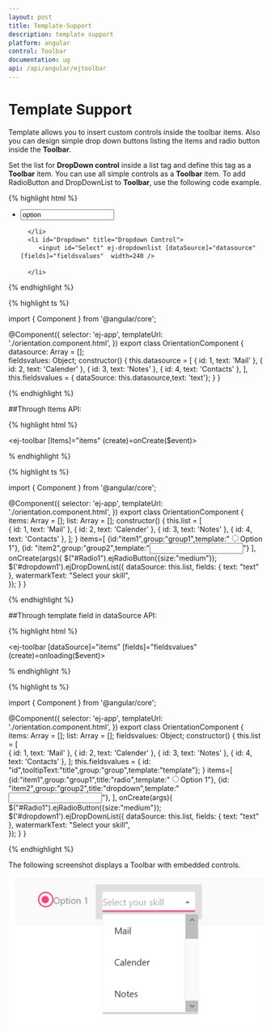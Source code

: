 ```yaml
---
layout: post
title: Template-Support
description: template support
platform: angular
control: Toolbar
documentation: ug
api: /api/angular/ejtoolbar
---
```


# Template Support

Template allows you to insert custom controls inside the toolbar items. Also you can design simple drop down buttons listing the items and radio button inside the **Toolbar**.

Set the list for **DropDown control** inside a list tag and define this tag as a **Toolbar** item. You can use all simple controls as a **Toolbar** item. To add RadioButton and DropDownList to **Toolbar**, use the following code example.

{% highlight html %}

<ej-toolbar>
 <ul>
      <li>
         <div>
            <input ej-radiobutton text="Option" name="Option" value="option" />
         </div>
         
      </li>
      <li id="Dropdown" title="Dropdown Control">
         <input id="Select" ej-dropdownlist [dataSource]="datasource"  [fields]="fieldsvalues"  width=240 />
        
      </li>
   </ul>
   </ej-toolbar>

{% endhighlight %}

{% highlight ts %}

import { Component } from '@angular/core';

@Component({
    selector: 'ej-app',
    templateUrl: './orientation.component.html',
})
export class OrientationComponent {
  datasource: Array<Object> = [];	
  fieldsvalues: Object;
  constructor() {
    this.datasource = [
      { id: 1, text: 'Mail' },
      { id: 2, text: 'Calender' },
      { id: 3, text: 'Notes' },
      { id: 4, text: 'Contacts' },
    ],
    this.fieldsvalues = { dataSource: this.datasource,text: 'text'};
  }
}

{% endhighlight %}

##Through Items API:

{% highlight html %}

<ej-toolbar [Items]="items" (create)=onCreate($event)>
</ej-toolbar>

% endhighlight %}

{% highlight ts %}

import { Component } from '@angular/core';

@Component({
    selector: 'ej-app',
    templateUrl: './orientation.component.html',
})
export class OrientationComponent {
    items: Array<Object> = [];
    list:  Array<Object> = [];
    constructor() {	
    this.list = [    
      { id: 1, text: 'Mail' },
      { id: 2, text: 'Calender' },
      { id: 3, text: 'Notes' },
      { id: 4, text: 'Contacts' },
        ];
    }
    items=[
           {id:"item1",group:"group1",template:"<input type='radio' id='Radio1' name='radio'>Option 1</input>"},
		   {id: "item2",group:"group2",template:"<input type='text' id='dropdown1' />"}
	],
    onCreate(args){	
	$("#Radio1").ejRadioButton({size:"medium"});
    $('#dropdown1').ejDropDownList({
    dataSource: this.list,
    fields: { text: "text" },
    watermarkText: "Select your skill",        
    });
	}
}

{% endhighlight %}

##Through template field in dataSource API:

{% highlight html %}

<ej-toolbar [dataSource]="items" [fields]="fieldsvalues" (create)=onloading($event)>
</ej-toolbar>

% endhighlight %}

{% highlight ts %}

import { Component } from '@angular/core';

@Component({
    selector: 'ej-app',
    templateUrl: './orientation.component.html',
})
export class OrientationComponent {
    items: Array<Object> = [];
    list:  Array<Object> = [];
    fieldsvalues: Object;
    constructor() {	
    this.list = [    
      { id: 1, text: 'Mail' },
      { id: 2, text: 'Calender' },
      { id: 3, text: 'Notes' },
      { id: 4, text: 'Contacts' },
        ];
    this.fieldsvalues = { id: "id",tooltipText:"title",group:"group",template:"template"};
    }
    items=[
           {id:"item1",group:"group1",title:"radio",template:"<input type='radio' id='Radio1' name='radio'>Option 1</input>"},
		   {id: "item2",group:"group2",title:"dropdown",template:"<input type='text' id='dropdown1'/>"},
	],
    onCreate(args){	
	$("#Radio1").ejRadioButton({size:"medium"});
    $('#dropdown1').ejDropDownList({
    dataSource: this.list,
    fields: { text: "text" },
    watermarkText: "Select your skill",        
    });
	}
}

{% endhighlight %}

The following screenshot displays a Toolbar with embedded controls.

![](Template-Support_images/Template.PNG)

